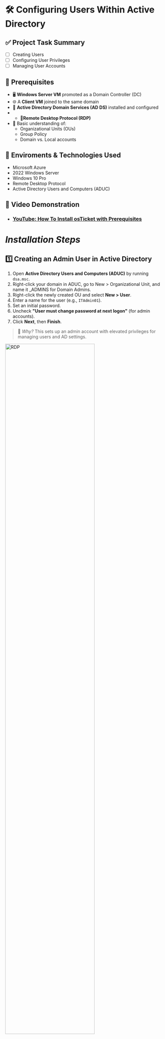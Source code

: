# 🛠️ Configuring Users Within Active Directory

## ✅ Project Task Summary

- [ ] Creating Users
- [ ] Configuring User Privileges
- [ ] Managing User Accounts

## 📌 Prerequisites
- 🖥️ **Windows Server VM** promoted as a Domain Controller (DC)
- 🌐 A **Client VM** joined to the same domain
- 💼 **Active Directory Domain Services (AD DS)** installed and configured
- - 📡**Remote Desktop Protocol (RDP)**
- 🧠 Basic understanding of:
  - Organizational Units (OUs)
  - Group Policy
  - Domain vs. Local accounts

    
## 🔗 Enviroments & Technologies Used 
-  Microsoft Azure
-  2022 Windows Server
-  Windows 10 Pro
-  Remote Desktop Protocol
-  Active Directory Users and Computers (ADUC)

  ## 🎥 Video Demonstration

- ### [YouTube: How To Install osTicket with Prerequisites](https://www.youtube.com)

# *Installation Steps*

## 1️⃣ Creating an Admin User in Active Directory

1. Open **Active Directory Users and Computers (ADUC)** by running `dsa.msc`.
2. Right-click your domain in ADUC, go to New > Organizational Unit, and name it _ADMINS for Domain Admins.
3. Right-click the newly created OU and select **New > User**.
4. Enter a name for the user (e.g., `ITAdmin01`).
5. Set an initial password.
6. Uncheck **"User must change password at next logon"** (for admin accounts).
7. Click **Next**, then **Finish**.

> 📌 *Why?* This sets up an admin account with elevated privileges for managing users and AD settings.
<p>
<img src="https://imgur.com/gJK152u.png" height="75%" width="75%" alt="RDP">
</p>

<br>
<br>
<br>

## 2️⃣ Assigning Admin Privileges

1. Right-click the new user (e.g., `ITAdmin01`) → **Properties**.
2. Go to the **Member Of** tab → Click **Add**.
3. Type **Domain Admins**, then click **Apply** → **OK**.

> 📌 *Why?* Adding the user to the **Domain Admins** group gives them full administrative rights over Active Directory.

 
<p>
<img src="https://imgur.com/BkseNo2.png" height="85%" width="85%" alt="Server Manager">
</p>

<br>
<br>
<br>

## 3️⃣ Creating a Standard User (New Employee)

1. Open **ADUC** → Right-click on the **Users** container → **New > User**.
2. Enter the user's **First and Last Name**.
3. Set an initial password.
4. Uncheck **"Password never expires"**.
5. Keep **"User must change password at next logon"** unchecked! (We're only doing this for RDP Issues)
6. Click **Next**, then **Finish**.

> 📌 *Why?* Simulates onboarding a new employee with standard domain-level access.

<p>
<img src="https://imgur.com/FF97f1z.png" height="30%" width="60%" alt="Firewall">
</p>

<br>
<br>
<br>

### 5️⃣ Managing User Accounts (Day-to-Day IT Tasks)

#### ✅ Resetting Passwords
- Right-click the user → **Reset Password** → Enter new password.

#### ✅ Disabling or Removing Users
- Right-click the user → **Disable Account** (useful when offboarding).
- To delete a user: Right-click → **Delete**.

#### ✅ Modifying User Properties
- Open a user's **Properties** to configure:
  - **Profile Path** (for Roaming Profiles)
  - **Logon Hours** (set login time restrictions)
  - **Group Memberships** (adjust user permissions)

> 📌 *Why?* These are daily tasks for IT Help Desk & System Admins to maintain user access and security.



<p>
<img src="https://imgur.com/mUejQPQ.png" height="40%" width="70%" alt="Command Prompt">
</p>

<br>
<br>
<br>

## 7️⃣ Verifying User Login & Password Policy

1. On the **Client VM**, login as the **new user**.
2. On the **Admin VM**, go to the **new user account** and select **"Reset password at next login"**.
3. Back on the **Client VM**, open **Command Prompt** and run the following command to update Group Policy: *gpupdate /force*
4. Press **Ctrl + Fn + Alt + End** to lock the **Client VM**.
5. Attempt to **log in again** with the new user’s credentials.
6. The system will prompt the user to **change their password**.

📌 **Why?** This ensures users comply with password policies before accessing resources.

